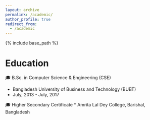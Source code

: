 ```yaml
---
layout: archive
permalink: /academic/
author_profile: true
redirect_from:
  - /academic
---
```


{% include base_path %}

Education
======
🎓 B.Sc. in Computer Science & Engineering (CSE) 
   * Bangladesh University of Business and Technology (BUBT)
   * July, 2013 - July, 2017
  
🎓 Higher Secondary Certificate
    * Amrita Lal Dey College, Barishal, Bangladesh
    



